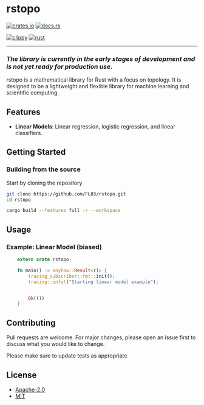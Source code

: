 # rstopo

[![crates.io](https://img.shields.io/crates/v/concision.svg)](https://crates.io/crates/rstopo)
[![docs.rs](https://docs.rs/concision/badge.svg)](https://docs.rs/rstopo)

[![clippy](https://github.com/FL03/rstopo/actions/workflows/clippy.yml/badge.svg)](https://github.com/FL03/rstopo/actions/workflows/clippy.yml)
[![rust](https://github.com/FL03/rstopo/actions/workflows/rust.yml/badge.svg)](https://github.com/FL03/rstopo/actions/workflows/rust.yml)

***

### _The library is currently in the early stages of development and is not yet ready for production use._

rstopo is a mathematical library for Rust with a focus on topology. It is designed to be a lightweight and flexible library for machine learning and scientific computing.

## Features

* **Linear Models**: Linear regression, logistic regression, and linear classifiers.

## Getting Started

### Building from the source

Start by cloning the repository

```bash
git clone https://github.com/FL03/rstopo.git
cd rstopo
```

```bash
cargo build --features full -r --workspace
```

## Usage

### Example: Linear Model (biased)

```rust
    extern crate rstopo;

    fn main() -> anyhow::Result<()> {
        tracing_subscriber::fmt::init();
        tracing::info!("Starting linear model example");


        Ok(())
    }
```

## Contributing

Pull requests are welcome. For major changes, please open an issue first
to discuss what you would like to change.

Please make sure to update tests as appropriate.

## License

* [Apache-2.0](https://choosealicense.com/licenses/apache-2.0/)
* [MIT](https://choosealicense.com/licenses/mit/)
